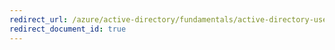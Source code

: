 ```yaml
---
redirect_url: /azure/active-directory/fundamentals/active-directory-users-assign-role-azure-portal
redirect_document_id: true
---
```

